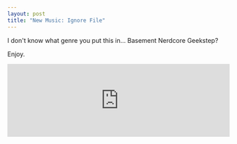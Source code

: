 ```yaml
---
layout: post
title: "New Music: Ignore File"
---
```


<p>I don't know what genre you put this in...  Basement Nerdcore Geekstep?</p>

<p>Enjoy.</p>

<iframe width="100%" height="166" scrolling="no" frameborder="no" src="https://w.soundcloud.com/player/?url=http%3A%2F%2Fapi.soundcloud.com%2Ftracks%2F90327106"></iframe>

<p>&nbsp;</p>
